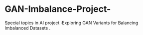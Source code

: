 # GAN-Imbalance-Project-
Special topics in AI project :Exploring GAN Variants for Balancing Imbalanced Datasets .
